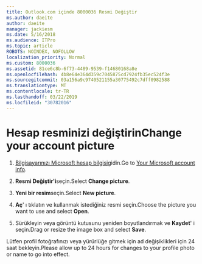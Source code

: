 ```yaml
---
title: Outlook.com içinde 8000036 Resmi Değiştir
ms.author: daeite
author: daeite
manager: jackiesm
ms.date: 5/16/2018
ms.audience: ITPro
ms.topic: article
ROBOTS: NOINDEX, NOFOLLOW
localization_priority: Normal
ms.custom: 8000036
ms.assetid: 81ce6c8b-6f73-4489-9539-f14680168a8e
ms.openlocfilehash: 4b8e64e364d359c7045875cd7924fb35ec524f3e
ms.sourcegitcommit: 03a156a9c9740521155a30775492c7dff0982588
ms.translationtype: MT
ms.contentlocale: tr-TR
ms.lasthandoff: 03/22/2019
ms.locfileid: "30782016"
---
```

# <a name="change-your-account-picture"></a><span data-ttu-id="0e878-102">Hesap resminizi değiştirin</span><span class="sxs-lookup"><span data-stu-id="0e878-102">Change your account picture</span></span>

1. <span data-ttu-id="0e878-103">[Bilgisayarınızı Microsoft hesap bilgisi](https://go.microsoft.com/fwlink/p/?linkid=860841)gidin.</span><span class="sxs-lookup"><span data-stu-id="0e878-103">Go to [Your Microsoft account info](https://go.microsoft.com/fwlink/p/?linkid=860841).</span></span>
    
2. <span data-ttu-id="0e878-104">**Resmi Değiştir'i**seçin.</span><span class="sxs-lookup"><span data-stu-id="0e878-104">Select **Change picture**.</span></span> 
    
3. <span data-ttu-id="0e878-105">**Yeni bir resim**seçin.</span><span class="sxs-lookup"><span data-stu-id="0e878-105">Select **New picture**.</span></span> 
    
4. <span data-ttu-id="0e878-106">**Aç**' ı tıklatın ve kullanmak istediğiniz resmi seçin.</span><span class="sxs-lookup"><span data-stu-id="0e878-106">Choose the picture you want to use and select **Open**.</span></span> 
    
5. <span data-ttu-id="0e878-107">Sürükleyin veya görüntü kutusunu yeniden boyutlandırmak ve **Kaydet**' i seçin.</span><span class="sxs-lookup"><span data-stu-id="0e878-107">Drag or resize the image box and select **Save**.</span></span> 
    
<span data-ttu-id="0e878-108">Lütfen profil fotoğrafınızı veya yürürlüğe gitmek için ad değişiklikleri için 24 saat bekleyin.</span><span class="sxs-lookup"><span data-stu-id="0e878-108">Please allow up to 24 hours for changes to your profile photo or name to go into effect.</span></span>
  

